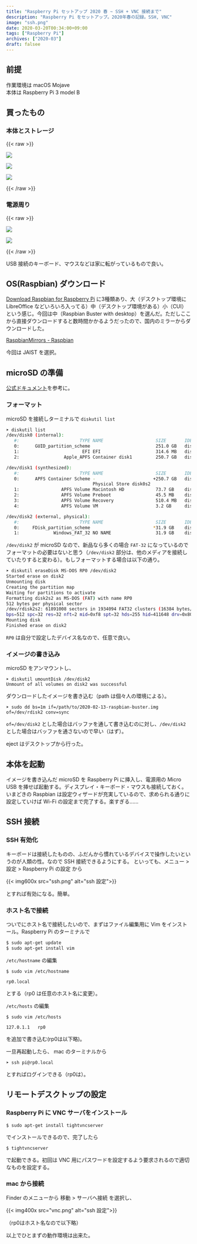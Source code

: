 ```yaml
---
title: "Raspberry Pi セットアップ 2020 春 ~ SSH + VNC 接続まで"
description: "Raspberry Pi をセットアップ。2020年春の記録。SSH, VNC"
image: "ssh.png"
date: 2020-03-20T00:34:00+09:00
tags: ["Raspberry Pi"]
archives: ["2020-03"]
draft: falsee
---
```

## 前提

作業環境は macOS Mojave  
本体は Raspberry Pi 3 model B

## 買ったもの
### 本体とストレージ
{{< raw >}}
<div>
<a href="https://www.amazon.co.jp/gp/product/B01NHEBAN5/ref=as_li_ss_il?ie=UTF8&psc=1&linkCode=li2&tag=tbsmcd-22&linkId=918ff93f96b787b30247dfdbd1532ffa&language=ja_JP" target="_blank"><img border="0" src="//ws-fe.amazon-adsystem.com/widgets/q?_encoding=UTF8&ASIN=B01NHEBAN5&Format=_SL160_&ID=AsinImage&MarketPlace=JP&ServiceVersion=20070822&WS=1&tag=tbsmcd-22&language=ja_JP" ></a>

<a href="https://www.amazon.co.jp/gp/product/B009D79VH4/ref=as_li_ss_il?ie=UTF8&psc=1&linkCode=li2&tag=tbsmcd-22&linkId=308761c98124ac120da819cbbd809c1e&language=ja_JP" target="_blank"><img border="0" src="//ws-fe.amazon-adsystem.com/widgets/q?_encoding=UTF8&ASIN=B009D79VH4&Format=_SL160_&ID=AsinImage&MarketPlace=JP&ServiceVersion=20070822&WS=1&tag=tbsmcd-22&language=ja_JP" ></a>

<a href="https://www.amazon.co.jp/gp/product/B07YLT539N/ref=as_li_ss_il?ie=UTF8&psc=1&linkCode=li2&tag=tbsmcd-22&linkId=f39de52f3a25628346ad5906ddc0012d&language=ja_JP" target="_blank"><img border="0" src="//ws-fe.amazon-adsystem.com/widgets/q?_encoding=UTF8&ASIN=B07YLT539N&Format=_SL160_&ID=AsinImage&MarketPlace=JP&ServiceVersion=20070822&WS=1&tag=tbsmcd-22&language=ja_JP" ></a>
</div>
{{< /raw >}}

### 電源周り
{{< raw >}}
<div>
<a href="https://www.amazon.co.jp/gp/product/B0197AP6B6/ref=as_li_ss_il?ie=UTF8&psc=1&linkCode=li2&tag=tbsmcd-22&linkId=962dbe9cc3f58c0d5a2984f26c6a174c&language=ja_JP" target="_blank"><img border="0" src="//ws-fe.amazon-adsystem.com/widgets/q?_encoding=UTF8&ASIN=B0197AP6B6&Format=_SL160_&ID=AsinImage&MarketPlace=JP&ServiceVersion=20070822&WS=1&tag=tbsmcd-22&language=ja_JP" ></a>

<a href="https://www.amazon.co.jp/gp/product/B07TX8RT8L/ref=as_li_ss_il?ie=UTF8&psc=1&linkCode=li2&tag=tbsmcd-22&linkId=63a5417deaec890f25a05ee5ae15ac65&language=ja_JP" target="_blank"><img border="0" src="//ws-fe.amazon-adsystem.com/widgets/q?_encoding=UTF8&ASIN=B07TX8RT8L&Format=_SL160_&ID=AsinImage&MarketPlace=JP&ServiceVersion=20070822&WS=1&tag=tbsmcd-22&language=ja_JP" ></a>
</div>
{{< /raw >}}

USB 接続のキーボード、マウスなどは家に転がっているもので良い。

## OS(Raspbian) ダウンロード

[Download Raspbian for Raspberry Pi](https://www.raspberrypi.org/downloads/raspbian/) に3種類あり、大（デスクトップ環境に LibreOffice などいろいろ入ってる）中（デスクトップ環境がある）小（CUI）という感じ。今回は中（Raspbian Buster with desktop）を選んだ。ただしここから直接ダウンロードすると数時間かかるようだったので、国内のミラーからダウンロードした。

[RaspbianMirrors - Raspbian](https://www.raspbian.org/RaspbianMirrors)

今回は JAIST を選択。

## microSD の準備

[公式ドキュメント](https://www.raspberrypi.org/documentation/installation/installing-images/mac.md)を参考に。

### フォーマット

microSD を接続しターミナルで `diskutil list`

```bash
➤ diskutil list
/dev/disk0 (internal):
   #:                       TYPE NAME                    SIZE       IDENTIFIER
   0:      GUID_partition_scheme                         251.0 GB   disk0
   1:                        EFI EFI                     314.6 MB   disk0s1
   2:                 Apple_APFS Container disk1         250.7 GB   disk0s2

/dev/disk1 (synthesized):
   #:                       TYPE NAME                    SIZE       IDENTIFIER
   0:      APFS Container Scheme -                      +250.7 GB   disk1
                                 Physical Store disk0s2
   1:                APFS Volume Macintosh HD            73.7 GB    disk1s1
   2:                APFS Volume Preboot                 45.5 MB    disk1s2
   3:                APFS Volume Recovery                510.4 MB   disk1s3
   4:                APFS Volume VM                      3.2 GB     disk1s4

/dev/disk2 (external, physical):
   #:                       TYPE NAME                    SIZE       IDENTIFIER
   0:     FDisk_partition_scheme                        *31.9 GB    disk2
   1:             Windows_FAT_32 NO NAME                 31.9 GB    disk2s1
```

`/dev/disk2` が microSD なので、新品なら多くの場合 `FAT-32` になっているのでフォーマットの必要はないと思う（`/dev/disk2` 部分は、他のメディアを接続していたりすると変わる）。もしフォーマットする場合は以下の通り。

```bash
➤ diskutil eraseDisk MS-DOS RP0 /dev/disk2
Started erase on disk2
Unmounting disk
Creating the partition map
Waiting for partitions to activate
Formatting disk2s2 as MS-DOS (FAT) with name RP0
512 bytes per physical sector
/dev/rdisk2s2: 61891008 sectors in 1934094 FAT32 clusters (16384 bytes/cluster)
bps=512 spc=32 res=32 nft=2 mid=0xf8 spt=32 hds=255 hid=411648 drv=0x80 bsec=61921280 bspf=15111 rdcl=2 infs=1 bkbs=6
Mounting disk
Finished erase on disk2
```

`RP0` は自分で設定したデバイス名なので、任意で良い。

### イメージの書き込み

microSD をアンマウントし、

```
➤ diskutil umountDisk /dev/disk2
Unmount of all volumes on disk2 was successful
```

ダウンロードしたイメージを書き込む（path は個々人の環境による）。

```
➤ sudo dd bs=1m if=/path/to/2020-02-13-raspbian-buster.img of=/dev/rdisk2 conv=sync
```

`of=/dev/disk2` とした場合はバッファを通して書き込むのに対し、`/dev/disk2` とした場合はバッファを通さないので早い（はず）。

eject はデスクトップから行った。

## 本体を起動

イメージを書き込んだ microSD を Raspberry Pi に挿入し、電源用の Micro USB を挿せば起動する。ディスプレイ・キーボード・マウスも接続しておく。いまどきの Raspbian は設定ウィザードが充実しているので、求められる通りに設定していけば Wi-Fi の設定まで完了する。楽すぎる……

## SSH 接続
### SSH 有効化
キーボードは接続したものの、ふだんから慣れているデバイスで操作したいというのが人類の性。なので SSH 接続できるようにする。
といっても、メニュー > 設定 > Raspberry Pi の設定 から

{{< img600x src="ssh.png" alt="ssh 設定">}}

とすれば有効になる。簡単。

### ホスト名で接続

ついでにホスト名で接続したいので、まずはファイル編集用に Vim をインストール。Raspberry Pi のターミナルで

```bash
$ sudo apt-get update
$ sudo apt-get install vim
```

`/etc/hostname` の編集

```
$ sudo vim /etc/hostname
```

```
rp0.local
```

とする（rp0 は任意のホスト名に変更）。

`/etc/hosts` の編集

```
$ sudo vim /etc/hosts
```

```
127.0.1.1	rp0
```

を追加で書き込む(rp0は以下略)。

一旦再起動したら、 mac のターミナルから

```
➤ ssh pi@rp0.local
```

とすればログインできる（rp0は）。

## リモートデスクトップの設定
### Raspberry Pi に VNC サーバをインストール

```
$ sudo apt-get install tightvncserver
```

でインストールできるので、完了したら

```
$ tightvncserver
```

で起動できる。初回は VNC 用にパスワードを設定するよう要求されるので適切なものを設定する。

### mac から接続

Finder のメニューから 移動 > サーバへ接続 を選択し、

{{< img400x src="vnc.png" alt="ssh 設定">}}

（rp0はホスト名なので以下略）

以上でひとまずの動作環境は出来た。
